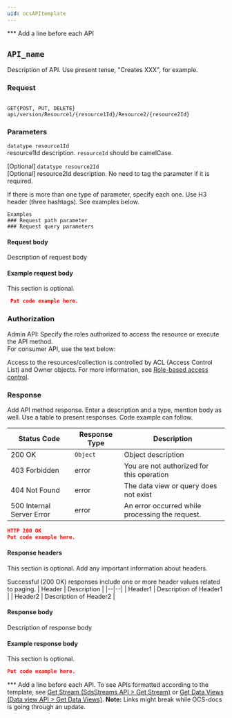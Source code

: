 ```yaml
---
uid: ocsAPItemplate
---
```


*** Add a line before each API 

## `API_name` 
Description of API. Use present tense, "Creates XXX", for example. 

### Request 
```text 

GET{POST, PUT, DELETE} api/version/Resource1/{resource1Id}/Resource2/{resource2Id}  

``` 

### Parameters
`datatype resource1Id`   
resource1Id description. `resourceId` should be camelCase. 

[Optional] `datatype resource2Id`   
[Optional] resource2Id description. No need to tag the parameter if it is required. 

If there is more than one type of parameter, specify each one. Use H3 header (three hashtags). See examples below.
```text
Examples
### Request path parameter
### Request query parameters
```

#### Request body 
Description of request body
 
#### Example request body 
This section is optional. 
```json 
 Put code example here. 
``` 

### Authorization
Admin API: Specify the roles authorized to access the resource or execute the API method.  
For consumer API, use the text below:

 Access to the resources/collection is controlled by ACL (Access Control List) and Owner objects.
 For more information, see [Role-based access control](https://ocs-docs.osisoft.com/Content_Portal/Documentation/Access_Control.html).


### Response 
Add API method response.  Enter a description and a type, mention body as well. Use a table to present responses.
Code example can follow. 

| Status Code | Response Type | Description | 
|--|--|--| 
| 200 OK | `Object` | Object description | 
| 403 Forbidden | error | You are not authorized for this operation | 
| 404 Not Found | error | The data view or query does not exist | 
| 500 Internal Server Error | error | An error occurred while processing the request. | 

```json 
HTTP 200 OK 
Put code example here. 
``` 

#### Response headers 
 This section is optional. Add any important information about headers. 

Successful (200 OK) responses include one or more header values related to paging. 
| Header | Description | 
|--|--| 
| Header1 | Description of Header1 | 
| Header2 | Description of Header2 | 

#### Response body 
Description of response body

#### Example response body
This section is optional.
```json 
Put code example here. 
``` 

*** Add a line before each API. 
To see APIs formatted according to the template, see [Get Stream (SdsStreams API > Get Stream)](https://ocs-docs.osisoft.com/Content_Portal/Documentation/SequentialDataStore/SDS_Streams.html#get-stream)
or [Get Data Views (Data view API > Get Data Views)](https://ocs-docs.osisoft.com/Content_Portal/Documentation/DataViews/DataViewsAPIOverview/Data_View_API.html#get-data-views).
**Note:** Links might break while OCS-docs is going through an update. 

